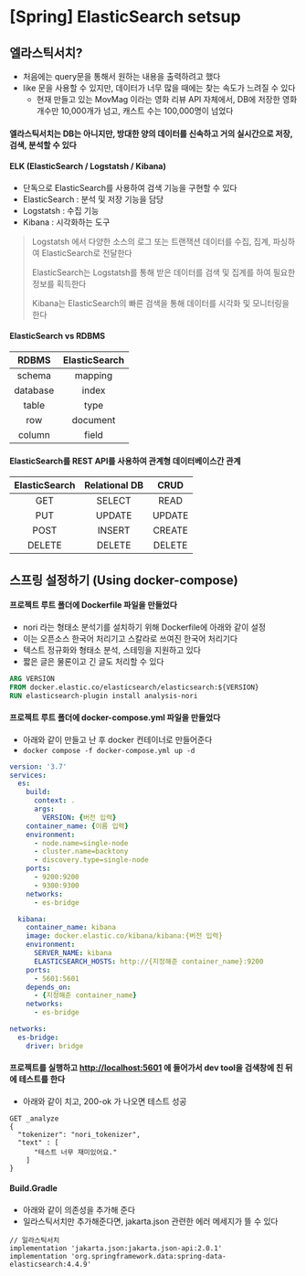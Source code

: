 # [Spring] ElasticSearch setsup





## 엘라스틱서치?

- 처음에는 query문을 통해서 원하는 내용을 출력하려고 했다
- like 문을 사용할 수 있지만, 데이터가 너무 많을 때에는 찾는 속도가 느려질 수 있다
  - 현재 만들고 있는 MovMag 이라는 영화 리뷰 API 자체에서, DB에 저장한 영화 개수만 10,000개가 넘고, 캐스트 수는 100,000명이 넘었다



#### 엘라스틱서치는 DB는 아니지만, 방대한 양의 데이터를 신속하고 거의 실시간으로 저장, 검색, 분석할 수 있다



#### ELK (ElasticSearch / Logstatsh / Kibana)

- 단독으로 ElasticSearch를 사용하여 검색 기능을 구현할 수 있다
- ElasticSearch : 분석 및 저장 기능을 담당
- Logstatsh : 수집 기능
- Kibana : 시각화하는 도구

> Logstatsh 에서 다양한 소스의 로그 또는 트랜잭션 데이터를 수집, 집계, 파싱하여 ElasticSearch로 전달한다
>
> ElasticSearch는 Logstatsh를 통해 받은 데이터를 검색 및 집계를 하여 필요한 정보를 획득한다
>
> Kibana는 ElasticSearch의 빠른 검색을 통해 데이터를 시각화 및 모니터링을 한다



#### ElasticSearch vs RDBMS

|  RDBMS   | ElasticSearch |
| :------: | :-----------: |
|  schema  |    mapping    |
| database |     index     |
|  table   |     type      |
|   row    |   document    |
|  column  |     field     |



#### ElasticSearch를 REST API를 사용하여 관계형 데이터베이스간 관계

| ElasticSearch | Relational DB |  CRUD  |
| :-----------: | :-----------: | :----: |
|      GET      |    SELECT     |  READ  |
|      PUT      |    UPDATE     | UPDATE |
|     POST      |    INSERT     | CREATE |
|    DELETE     |    DELETE     | DELETE |





## 스프링 설정하기 (Using docker-compose)



#### 프로젝트 루트 폴더에 Dockerfile 파일을 만들었다

- nori 라는 형태소 분석기를 설치하기 위해 Dockerfile에 아래와 같이 설정
- 이는 오픈소스 한국어 처리기고 스칼라로 쓰여진 한국어 처리기다
- 텍스트 정규화와 형태소 분석, 스테밍을 지원하고 있다
- 짧은 글은 물론이고 긴 글도 처리할 수 있다

```dockerfile
ARG VERSION
FROM docker.elastic.co/elasticsearch/elasticsearch:${VERSION}
RUN elasticsearch-plugin install analysis-nori
```



#### 프로젝트 루트 폴더에 docker-compose.yml 파일을 만들었다

- 아래와 같이 만들고 난 후 docker 컨테이너로 만들어준다
- `docker compose -f docker-compose.yml up -d`

```yml
version: '3.7'
services:
  es:
    build:
      context: .
      args:
        VERSION: {버전 입력}
    container_name: {이름 입력}
    environment:
      - node.name=single-node
      - cluster.name=backtony
      - discovery.type=single-node
    ports:
      - 9200:9200
      - 9300:9300
    networks:
      - es-bridge

  kibana:
    container_name: kibana
    image: docker.elastic.co/kibana/kibana:{버전 입력}
    environment:
      SERVER_NAME: kibana
      ELASTICSEARCH_HOSTS: http://{지정해준 container_name}:9200
    ports:
      - 5601:5601
    depends_on:
      - {지정해준 container_name}
    networks:
      - es-bridge

networks:
  es-bridge:
    driver: bridge
```



#### 프로젝트를 실행하고 [http://localhost:5601](http://localhost:5601/) 에 들어가서 dev tool을 검색창에 친 뒤에 테스트를 한다

- 아래와 같이 치고, 200-ok 가 나오면 테스트 성공

```
GET _analyze
{
  "tokenizer": "nori_tokenizer",
  "text" : [
      "테스트 너무 재미있어요."
    ]
}
```



#### Build.Gradle

- 아래와 같이 의존성을 추가해 준다
- 일라스틱서치만 추가해준다면, jakarta.json 관련한 에러 메세지가 뜰 수 있다

```
// 일라스틱서치
implementation 'jakarta.json:jakarta.json-api:2.0.1'
implementation 'org.springframework.data:spring-data-elasticsearch:4.4.9'
```



